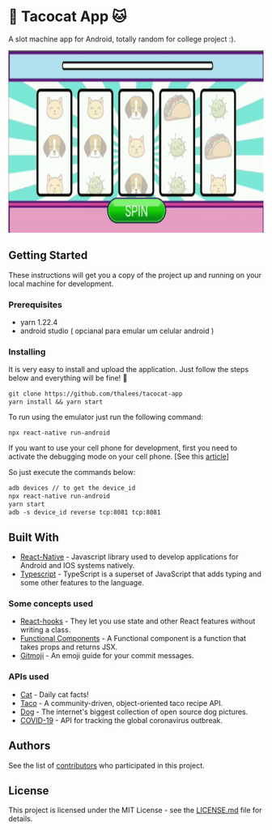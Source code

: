 # :taco: Tacocat App :cat:

A slot machine app for Android, totally random for college project :).

<p align="center">
  <img width="700" height="360" src="./src/assets/img/preview.gif">
</p>

## Getting Started

These instructions will get you a copy of the project up and running on your local machine for development.

### Prerequisites

- yarn 1.22.4
- android studio ( opcianal para emular um celular android )

### Installing

It is very easy to install and upload the application. Just follow the steps below and everything will be fine! :tada:

```
git clone https://github.com/thalees/tacocat-app
yarn install && yarn start
```

To run using the emulator just run the following command:
```
npx react-native run-android
```

If you want to use your cell phone for development, first you need to activate the debugging mode on your cell phone. [See this [article](https://reactnative.dev/docs/running-on-device)]

So just execute the commands below:
```
adb devices // to get the device_id
npx react-native run-android
yarn start
adb -s device_id reverse tcp:8081 tcp:8081
```

## Built With

* [React-Native](https://reactnative.dev/) - Javascript library used to develop applications for Android and IOS systems natively.
* [Typescript](https://www.typescriptlang.org/) - TypeScript is a superset of JavaScript that adds typing and some other features to the language.

### Some concepts used

* [React-hooks](https://reactjs.org/docs/hooks-intro.html) - They let you use state and other React features without writing a class.
* [Functional Components](https://medium.com/@Zwenza/functional-vs-class-components-in-react-231e3fbd7108) - A Functional component is a function that takes props and returns JSX.
* [Gitmoji](https://gitmoji.carloscuesta.me/) - An emoji guide for your commit messages.

### APIs used

* [Cat](https://github.com/alexwohlbruck/cat-facts) - Daily cat facts!
* [Taco](https://github.com/sinker/tacofancy) - A community-driven, object-oriented taco recipe API.
* [Dog](https://dog.ceo/dog-api/) - The internet's biggest collection of open source dog pictures.
* [COVID-19](https://github.com/ExpDev07/coronavirus-tracker-api) - API for tracking the global coronavirus outbreak.

## Authors

See the list of [contributors](https://github.com/thalees/tacocat-app/contributors) who participated in this project.

## License

This project is licensed under the MIT License - see the [LICENSE.md](LICENSE) file for details.
